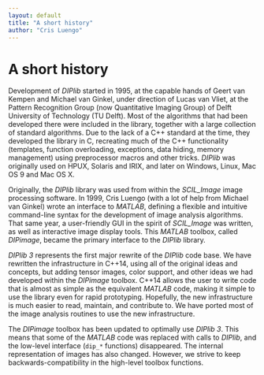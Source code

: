 ```yaml
---
layout: default
title: "A short history"
author: "Cris Luengo"
---
```


<h1>A short history</h1>

Development of *DIPlib* started in 1995, at the capable hands of Geert
van Kempen and Michael van Ginkel, under direction of Lucas van Vliet,
at the Pattern Recognition Group (now Quantitative Imaging Group) of
Delft University of Technology (TU Delft). Most of the algorithms that had been
developed there were included in the library, together with a large
collection of standard algorithms. Due to the lack of a C++ standard at the
time, they developed the library in C, recreating much of the C++
functionality (templates, function overloading, exceptions, data
hiding, memory management) using preprocessor macros and other tricks.
*DIPlib* was originally used on HPUX, Solaris and IRIX, and later on
Windows, Linux, Mac OS 9 and Mac OS X.

Originally, the *DIPlib* library was used from within the *SCIL_Image*
image processing software. In 1999, Cris Luengo (with a lot of help from
Michael van Ginkel) wrote an interface to *MATLAB*, defining a flexible
and intuitive command-line syntax for the development of image analysis
algorithms. That same year, a user-friendly GUI in the spirit of
*SCIL_Image* was written, as well as interactive image display tools. This
*MATLAB* toolbox, called *DIPimage*, became the primary interface to the
*DIPlib* library.

*DIPlib 3* represents the first major rewrite of the *DIPlib* code base.
We have rewritten the infrastructure in C++14, using all of the original
ideas and concepts, but adding tensor images, color support, and other
ideas we had developed within the *DIPimage* toolbox. C++14 allows the
user to write code that is almost as simple as the equivalent *MATLAB*
code, making it simple to use the library even for rapid prototyping.
Hopefully, the new infrastructure is much easier to read, maintain, and
contribute to. We have ported most of the image analysis routines to use
the new infrastructure.

The *DIPimage* toolbox has been updated to optimally use *DIPlib 3*. This means
that some of the *MATLAB* code was replaced with calls to *DIPlib*, and
the low-level interface (`dip_*` functions) disappeared. The internal
representation of images has also changed. However, we strive
to keep backwards-compatibility in the high-level toolbox functions.
